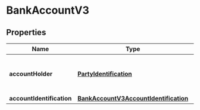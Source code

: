 

# BankAccountV3


## Properties

| Name | Type | Description | Notes |
|------------ | ------------- | ------------- | -------------|
|**accountHolder** | [**PartyIdentification**](PartyIdentification.md) | Information about the owner of the bank account. |  |
|**accountIdentification** | [**BankAccountV3AccountIdentification**](BankAccountV3AccountIdentification.md) |  |  |



